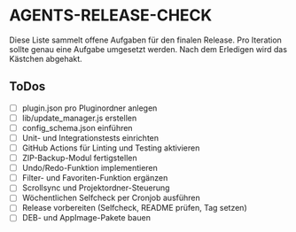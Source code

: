 # AGENTS-RELEASE-CHECK

Diese Liste sammelt offene Aufgaben für den finalen Release. Pro Iteration sollte genau eine Aufgabe umgesetzt werden. Nach dem Erledigen wird das Kästchen abgehakt.

## ToDos

- [ ] plugin.json pro Pluginordner anlegen
- [ ] lib/update_manager.js erstellen
- [ ] config_schema.json einführen
- [ ] Unit- und Integrationstests einrichten
- [ ] GitHub Actions für Linting und Testing aktivieren
- [ ] ZIP-Backup-Modul fertigstellen
- [ ] Undo/Redo-Funktion implementieren
- [ ] Filter- und Favoriten-Funktion ergänzen
- [ ] Scrollsync und Projektordner-Steuerung
- [ ] Wöchentlichen Selfcheck per Cronjob ausführen
- [ ] Release vorbereiten (Selfcheck, README prüfen, Tag setzen)
- [ ] DEB- und AppImage-Pakete bauen
